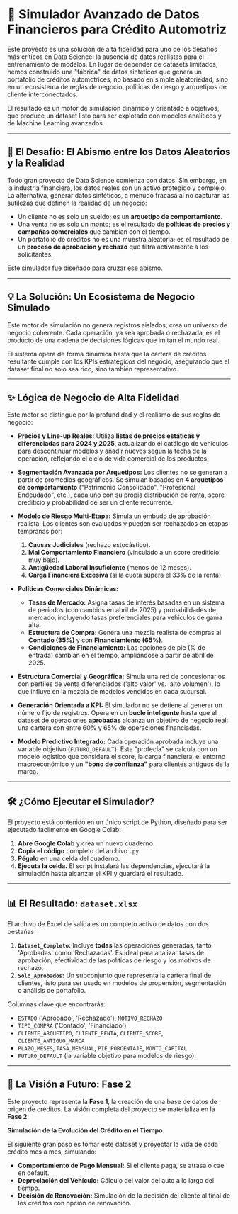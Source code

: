 # 🚀 Simulador Avanzado de Datos Financieros para Crédito Automotriz

Este proyecto es una solución de alta fidelidad para uno de los desafíos más críticos en Data Science: la ausencia de datos realistas para el entrenamiento de modelos. En lugar de depender de datasets limitados, hemos construido una "fábrica" de datos sintéticos que genera un portafolio de créditos automotrices, no basado en simple aleatoriedad, sino en un ecosistema de reglas de negocio, políticas de riesgo y arquetipos de cliente interconectados.

El resultado es un motor de simulación dinámico y orientado a objetivos, que produce un dataset listo para ser explotado con modelos analíticos y de Machine Learning avanzados.

---
## 🧠 El Desafío: El Abismo entre los Datos Aleatorios y la Realidad

Todo gran proyecto de Data Science comienza con datos. Sin embargo, en la industria financiera, los datos reales son un activo protegido y complejo. La alternativa, generar datos sintéticos, a menudo fracasa al no capturar las sutilezas que definen la realidad de un negocio:

* Un cliente no es solo un sueldo; es un **arquetipo de comportamiento**.
* Una venta no es solo un monto; es el resultado de **políticas de precios y campañas comerciales** que cambian con el tiempo.
* Un portafolio de créditos no es una muestra aleatoria; es el resultado de un **proceso de aprobación y rechazo** que filtra activamente a los solicitantes.

Este simulador fue diseñado para cruzar ese abismo.

---
## 💡 La Solución: Un Ecosistema de Negocio Simulado

Este motor de simulación no genera registros aislados; crea un universo de negocio coherente. Cada operación, ya sea aprobada o rechazada, es el producto de una cadena de decisiones lógicas que imitan el mundo real.

El sistema opera de forma dinámica hasta que la cartera de créditos resultante cumple con los KPIs estratégicos del negocio, asegurando que el dataset final no solo sea rico, sino también representativo.

---
## ✨ Lógica de Negocio de Alta Fidelidad

Este motor se distingue por la profundidad y el realismo de sus reglas de negocio:

* **Precios y Line-up Reales:** Utiliza **listas de precios estáticas y diferenciadas para 2024 y 2025**, actualizando el catálogo de vehículos para descontinuar modelos y añadir nuevos según la fecha de la operación, reflejando el ciclo de vida comercial de los productos.

* **Segmentación Avanzada por Arquetipos:** Los clientes no se generan a partir de promedios geográficos. Se simulan basados en **4 arquetipos de comportamiento** ("Patrimonio Consolidado", "Profesional Endeudado", etc.), cada uno con su propia distribución de renta, score crediticio y probabilidad de ser un cliente recurrente.

* **Modelo de Riesgo Multi-Etapa:** Simula un embudo de aprobación realista. Los clientes son evaluados y pueden ser rechazados en etapas tempranas por:
    1.  **Causas Judiciales** (rechazo estocástico).
    2.  **Mal Comportamiento Financiero** (vinculado a un score crediticio muy bajo).
    3.  **Antigüedad Laboral Insuficiente** (menos de 12 meses).
    4.  **Carga Financiera Excesiva** (si la cuota supera el 33% de la renta).

* **Políticas Comerciales Dinámicas:**
    * **Tasas de Mercado:** Asigna tasas de interés basadas en un sistema de períodos (con cambios en abril de 2025) y probabilidades de mercado, incluyendo tasas preferenciales para vehículos de gama alta.
    * **Estructura de Compra:** Genera una mezcla realista de compras al **Contado (35%)** y con **Financiamiento (65%)**.
    * **Condiciones de Financiamiento:** Las opciones de pie (% de entrada) cambian en el tiempo, ampliándose a partir de abril de 2025.

* **Estructura Comercial y Geográfica:** Simula una red de concesionarios con perfiles de venta diferenciados ('alto valor' vs. 'alto volumen'), lo que influye en la mezcla de modelos vendidos en cada sucursal.

* **Generación Orientada a KPI:** El simulador no se detiene al generar un número fijo de registros. Opera en un **bucle inteligente** hasta que el dataset de operaciones **aprobadas** alcanza un objetivo de negocio real: una cartera con entre 60% y 65% de operaciones financiadas.

* **Modelo Predictivo Integrado:** Cada operación aprobada incluye una variable objetivo (`FUTURO_DEFAULT`). Esta "profecía" se calcula con un modelo logístico que considera el score, la carga financiera, el entorno macroeconómico y un **"bono de confianza"** para clientes antiguos de la marca.

---
## 🛠️ ¿Cómo Ejecutar el Simulador?

El proyecto está contenido en un único script de Python, diseñado para ser ejecutado fácilmente en Google Colab.

1.  **Abre Google Colab** y crea un nuevo cuaderno.
2.  **Copia el código** completo del archivo `.py`.
3.  **Pégalo** en una celda del cuaderno.
4.  **Ejecuta la celda.** El script instalará las dependencias, ejecutará la simulación hasta alcanzar el KPI y guardará el resultado.

---
## 📊 El Resultado: `dataset.xlsx`

El archivo de Excel de salida es un completo activo de datos con dos pestañas:

1.  **`Dataset_Completo`:** Incluye **todas** las operaciones generadas, tanto 'Aprobadas' como 'Rechazadas'. Es ideal para analizar tasas de aprobación, efectividad de las políticas de riesgo y los motivos de rechazo.
2.  **`Solo_Aprobados`:** Un subconjunto que representa la cartera final de clientes, listo para ser usado en modelos de propensión, segmentación o análisis de portafolio.

Columnas clave que encontrarás:
* `ESTADO` ('Aprobado', 'Rechazado'), `MOTIVO_RECHAZO`
* `TIPO_COMPRA` ('Contado', 'Financiado')
* `CLIENTE_ARQUETIPO`, `CLIENTE_RENTA`, `CLIENTE_SCORE`, `CLIENTE_ANTIGUO_MARCA`
* `PLAZO_MESES`, `TASA_MENSUAL`, `PIE_PORCENTAJE`, `MONTO_CAPITAL`
* `FUTURO_DEFAULT` (la variable objetivo para modelos de riesgo).

---
## 🔭 La Visión a Futuro: Fase 2

Este proyecto representa la **Fase 1**, la creación de una base de datos de origen de créditos. La visión completa del proyecto se materializa en la **Fase 2**:

**Simulación de la Evolución del Crédito en el Tiempo.**

El siguiente gran paso es tomar este dataset y proyectar la vida de cada crédito mes a mes, simulando:
* **Comportamiento de Pago Mensual:** Si el cliente paga, se atrasa o cae en default.
* **Depreciación del Vehículo:** Cálculo del valor del auto a lo largo del tiempo.
* **Decisión de Renovación:** Simulación de la decisión del cliente al final de los créditos con opción de renovación.
